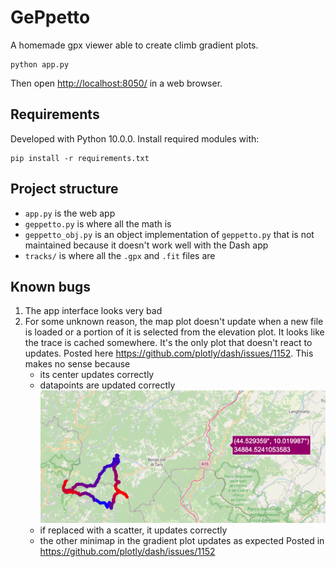 # GePpetto

A homemade gpx viewer able to create climb gradient plots.

    python app.py

Then open [http://localhost:8050/](http://localhost:8050/) in a web browser.

## Requirements

Developed with Python 10.0.0. Install required modules with:

    pip install -r requirements.txt

## Project structure

* `app.py` is the web app
* `geppetto.py` is where all the math is
* `geppetto_obj.py` is an object implementation of `geppetto.py` that is not maintained because it doesn't work well
  with the Dash app
* `tracks/` is where all the `.gpx` and `.fit` files are

## Known bugs

1. The app interface looks very bad
2. For some unknown reason, the map plot doesn't update when a new file is loaded or a portion of it is selected from the
  elevation plot. It looks like the trace is cached somewhere. It's the only plot that doesn't react to updates. Posted 
  here https://github.com/plotly/dash/issues/1152. This
  makes no sense because
    * its center updates correctly
    * datapoints are updated correctly ![](docs/map_update_bug.png)
    * if replaced with a scatter, it updates correctly
    * the other minimap in the gradient plot updates as expected
   Posted in https://github.com/plotly/dash/issues/1152